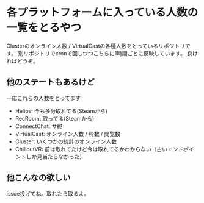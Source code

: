 # 各プラットフォームに入っている人数の一覧をとるやつ

Clusterのオンライン人数 / VirtualCastの各種人数をとっているリポジトリです。
別リポジトリでcronで回しつつこちらに1時間ごとに反映しています。
良ければどうぞ。

## 他のステートもあるけど
一応これらの人数をとってます

- Helios: 今も多分取れてる(Steamから)
- RecRoom: 取ってる(Steamから)
- ConnectChat: サ終
- VirtualCast: オンライン人数 / 枠数 / 閲覧数
- Cluster: いくつかの統計のオンライン人数
- ChilloutVR: 前は取れてたけど今は取れてるかわからない（古いエンドポイントしか見当たらなかった）

## 他こんなの欲しい
Issue投げてね。取れたら取るよ。
